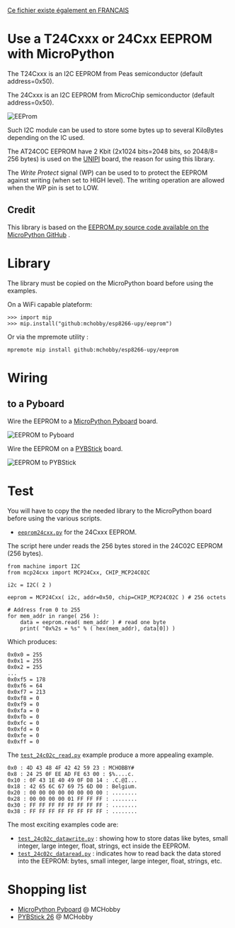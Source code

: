 [Ce fichier existe également en FRANCAIS](readme.md)

# Use a T24Cxxx or 24Cxx EEPROM with MicroPython

The T24Cxxx is an I2C EEPROM from Peas semiconductor (default address=0x50).

The 24Cxxx is an I2C EEPROM from MicroChip semiconductor (default address=0x50).

![EEProm](docs/_static/t24cxx.jpg)

Such I2C module can be used to store some bytes up to several KiloBytes depending on the IC used.

The AT24C0C EEPROM have 2 Kbit (2x1024 bits=2048 bits, so 2048/8= 256 bytes) is used on the [UNIPI](https://shop.mchobby.be/fr/pi-extensions/1171-extension-unipi-pour-raspberry-pi-3232100011717-unipi-technology.html) board, the reason for using this library.

The _Write Protect_ signal (WP) can be used to to protect the EEPROM against writing (when set to HIGH level). The writing operation are allowed when the WP pin is set to LOW.

## Credit

This library is based on the [EEPROM.py source code available on the MicroPython GitHub](https://raw.githubusercontent.com/dda/MicroPython/master/EEPROM.py) .

# Library

The library must be copied on the MicroPython board before using the examples.

On a WiFi capable plateform:

```
>>> import mip
>>> mip.install("github:mchobby/esp8266-upy/eeprom")
```

Or via the mpremote utility :

```
mpremote mip install github:mchobby/esp8266-upy/eeprom
```

# Wiring

## to a Pyboard

Wire the EEPROM to a [MicroPython Pyboard](https://shop.mchobby.be/fr/56-micropython) board.

![EEPROM to Pyboard](docs/_static/eeprom-to-pyboard.jpg)

Wire the EEPROM on a [PYBStick](https://shop.mchobby.be/fr/recherche?controller=search&orderby=position&orderway=desc&search_query=pybstick&submit_search=) board.

![EEPROM to PYBStick](docs/_static/eeprom-to-pybstick.jpg)

# Test

You will have to copy the the needed library to the MicroPython board before using the various scripts.

* [`eeprom24cxx.py`](lib/eeprom24cxx.py) for the 24Cxxx EEPROM.

The script here under reads the 256 bytes stored in the 24C02C EEPROM (256 bytes).

```
from machine import I2C
from mcp24cxx import MCP24Cxx, CHIP_MCP24C02C

i2c = I2C( 2 )

eeprom = MCP24Cxx( i2c, addr=0x50, chip=CHIP_MCP24C02C ) # 256 octets

# Address from 0 to 255
for mem_addr in range( 256 ):
	data = eeprom.read( mem_addr ) # read one byte
	print( "0x%2s = %s" % ( hex(mem_addr), data[0]) )
```

Which produces:

```
0x0x0 = 255
0x0x1 = 255
0x0x2 = 255
...
0x0xf5 = 178
0x0xf6 = 64
0x0xf7 = 213
0x0xf8 = 0
0x0xf9 = 0
0x0xfa = 0
0x0xfb = 0
0x0xfc = 0
0x0xfd = 0
0x0xfe = 0
0x0xff = 0
```

The [`test_24c02c_read.py`](examples/test_24c02c_read.py) example produce a more appealing example.

```
0x0 : 4D 43 48 4F 42 42 59 23 : MCHOBBY#
0x8 : 24 25 0F EE AD FE 63 00 : $%....c.
0x10 : 0F 43 1E 40 49 0F D8 14 : .C.@I...
0x18 : 42 65 6C 67 69 75 6D 00 : Belgium.
0x20 : 00 00 00 00 00 00 00 00 : ........
0x28 : 00 00 00 00 01 FF FF FF : ........
0x30 : FF FF FF FF FF FF FF FF : ........
0x38 : FF FF FF FF FF FF FF FF : ........
```

The most exciting examples code are:
* [`test_24c02c_datawrite.py`](examples/test_24c02c_datawrite.py) : showing how to store datas like bytes, small integer, large integer, float, strings, ect inside the EEPROM.
* [`test_24c02c_dataread.py`](examples/test_24c02c_dataread.py) : indicates how to read back the data stored into the EEPROM: bytes, small integer, large integer, float, strings, etc.

# Shopping list
* [MicroPython Pyboard](https://shop.mchobby.be/fr/56-micropython) @ MCHobby
* [PYBStick 26](https://shop.mchobby.be/fr/recherche?controller=search&orderby=position&orderway=desc&search_query=pybstick&submit_search=) @ MCHobby
